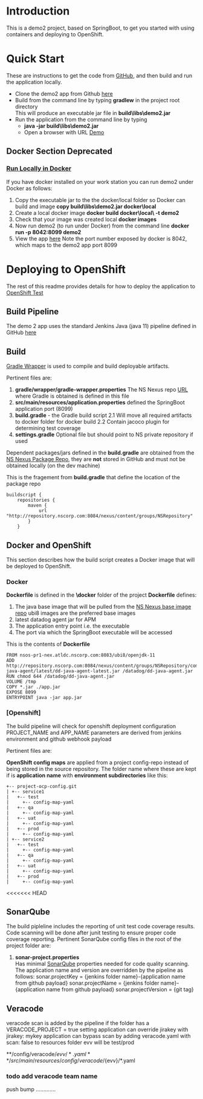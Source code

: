 # Introduction
This is a demo2 project, based on SpringBoot, to get you started with using containers and deploying to OpenShift.

# Quick Start
These are instructions to get the code from [GitHub](https://github.com/Norfolk-Southern/), and then build and run the application locally.
* Clone the demo2 app from Github [here](https://github.com/Norfolk-Southern/demo2)
* Build from the command line by typing **gradlew** in the project root directory  
    This will produce an executable jar file in __build\libs\demo2.jar__
* Run the application from the command line by typing
    - __java -jar build\libs\demo2.jar__
    - Open a browser with URL [Demo](http://localhost:8099)

## Docker Section Deprecated
### [Run Locally in Docker](#docker-local)
If you have docker installed on your work station you can run demo2 under Docker as follows:
1. Copy the executable jar to the the docker/local folder so Docker can build and image
  __copy build\libs\demo2.jar docker\local__
2. Create a local docker image 
  __docker build docker\local\ -t demo2__
3. Check that your image was created local
  __docker images__
3. Now run demo2 (to run under Docker) from the command line
  __docker run -p 8042:8099 demo2__
4. View the app [here](http://localhost:8042/) 
  Note the port number exposed by docker is 8042, which maps to the demo2 app port 8099

# Deploying to OpenShift
The rest of this readme provides details for how to deploy the application to [OpenShift Test](https://master.ocptest01.nscorp.com/)  
## Build Pipeline
The demo 2 app uses the standard Jenkins Java (java 11) pipeline defined in GitHub [here](https://github.com/Norfolk-Southern/eas-build-pipelines/tree/master/common)

## Build
[Gradle Wrapper](https://docs.gradle.org/current/userguide/gradle_wrapper.html) is used to compile and build deployable artifacts.

Pertinent files are:
1. __gradle/wrapper/gradle-wrapper.properties__ 
  The NS Nexus repo [URL](http://repository.nscorp.com:8084/nexus/content/groups/NSRepository/org/gradle/wrapper/gradle/6.5.1/) where Gradle is obtained is defined in this file
2. __src/main/resources/application.properties__ defined the SpringBoot application port (8099)
3. __build.gradle__ - the Gradle build script 
  2.1 Will move all required artifacts to docker folder for docker build
  2.2 Contain jacoco plugin for determining test coverage
4. __settings.gradle__ 
  Optional file but should point to NS private repository if used

Dependent packages/jars defined in the __build.gradle__ are obtained from the [NS Nexus Package Repo](http://repository.nscorp.com:8084/nexus/#view-repositories), they are __not__ stored in GitHub and must not be obtained locally (on the dev machine)

This is the fragement from __build.gradle__ that define the location of the package repo
```
buildscript {
	repositories {
		maven { 
			url "http://repository.nscorp.com:8084/nexus/content/groups/NSRepository"
		}
	}
```
## Docker and OpenShift
This section describes how the build script creates a Docker image that will be deployed to OpenShift.
### Docker
__Dockerfile__ is defined in the __\docker__ folder of the project
__Dockerfile__ defines:
1. The java base image that will be pulled from the [NS Nexus base image repo](http://nsos-pr1-nex.atldc.nscorp.com:8081/#browse/browse:base-images) ubi8 images are the preferred base images
2. latest datadog agent jar for APM
3. The application entry point i.e. the executable 
4. The port via which the SpringBoot executable will be accessed

This is the contents of __Dockerfile__ 
```
FROM nsos-pr1-nex.atldc.nscorp.com:8083/ubi8/openjdk-11
ADD http://repository.nscorp.com:8084/nexus/content/groups/NSRepository/com/datadoghq/dd-java-agent/latest/dd-java-agent-latest.jar /datadog/dd-java-agent.jar
RUN chmod 644 /datadog/dd-java-agent.jar
VOLUME /tmp
COPY *.jar ./app.jar
EXPOSE 8099
ENTRYPOINT java -jar app.jar
```

### [Openshift]
The build pipeline will check for openshift deployment configuration 
PROJECT_NAME and APP_NAME parameters are derived from jenkins environment and github webhook payload

Pertinent files  are:

__OpenShift config maps__ are applied from a project config-repo instead of being stored in the source repository. The folder name where these are kept if is __application name__ with __environment subdirectories__ like this:
  ```
  +-- project-ocp-config.git
  | +-- service1
  |   +-- test
  |     +-- config-map-yaml
  |   +-- qa
  |     +-- config-map-yaml
  |   +-- uat
  |     +-- config-map-yaml
  |   +-- prod
  |     +-- config-map-yaml
  | +-- service2
  |   +-- test
  |     +-- config-map-yaml
  |   +-- qa
  |     +-- config-map-yaml
  |   +-- uat
  |     +-- config-map-yaml
  |   +-- prod
  |     +-- config-map-yaml
```
<<<<<<< HEAD

## SonarQube
The build pipleline includes the reporting of unit test code coverage results. Code scanning will be done after junit testing to ensure proper code coverage reporting. Pertinent SonarQube config files in the root of the project folder are:
1. __sonar-project.properties__  
Has minimal [SonarQube](https://www.sonarqube.org/) properties needed for code quality scanning. The application name and version are overridden by the pipeline as follows:
sonar.projectKey = {jenkins folder name}-{application name from github payload}
sonar.projectName = {jenkins folder name}-{application name from github payload}
sonar.projectVersion = {git tag}

## Veracode

veracode scan is added by the pipeline if the folder has a VERACODE_PROJECT = true setting
application can override jirakey with jirakey: mykey
application can bypass scan by adding veracode.yaml with scan: false to resources folder
evv will be test/prod

**/config/veracode/${evv}/*.yaml
**/src/main/resources/config/veracode/${evv}/*.yaml

### todo add veracode team name
push bump .............
